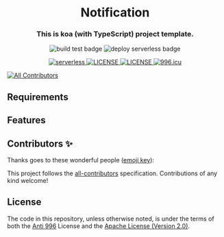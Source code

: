 <h1 align="center">
  Notification
</h1>

<h3 align="center">
  This is koa (with TypeScript) project template.
</h3>
<p align="center">
  <img src="https://github.com/United-Music/koa-template/workflows/Build%20Test/badge.svg" alt="build test badge"/>
  <img src="https://github.com/United-Music/koa-template/workflows/Deploy%20Serverless/badge.svg" alt="deploy serverless badge"/>
</p>
<p align="center">
  <a href="https://www.serverless.com">
    <img src="http://public.serverless.com/badges/v3.svg" alt="serverless"/>
  </a>
  <a href="https://github.com/996icu/996.ICU/blob/master/LICENSE">
      <img src="https://img.shields.io/badge/License-Anti%20996-blue.svg?style=flat-square" alt="LICENSE"/>
  </a>
  <a href="./LICENSE-APACHE">
        <img src="https://img.shields.io/badge/License-Apache--2.0-green.svg?style=flat-square" alt="LICENSE"/>
  </a>
  <a href="https://996.icu">
        <img src="https://img.shields.io/badge/Link-996.icu-red.svg?style=flat-square" alt="996.icu"/>
  </a>
</p>

<!-- ALL-CONTRIBUTORS-BADGE:START - Do not remove or modify this section -->
[![All Contributors](https://img.shields.io/badge/all_contributors-0-orange.svg?style=flat-square)](#contributors-)
<!-- ALL-CONTRIBUTORS-BADGE:END -->

## Requirements

## Features

## Contributors ✨

Thanks goes to these wonderful people ([emoji key](https://allcontributors.org/docs/en/emoji-key)):

<!-- ALL-CONTRIBUTORS-LIST:START - Do not remove or modify this section -->
<!-- prettier-ignore-start -->
<!-- markdownlint-disable -->
<!-- markdownlint-restore -->
<!-- prettier-ignore-end -->
<!-- ALL-CONTRIBUTORS-LIST:END -->

This project follows the [all-contributors](https://github.com/all-contributors/all-contributors) specification. Contributions of any kind welcome!

## License

The code in this repository, unless otherwise noted, is under the terms of both the [Anti 996](https://github.com/996icu/996.ICU/blob/master/LICENSE) License and the [Apache License (Version 2.0)](./LICENSE-APACHE).
